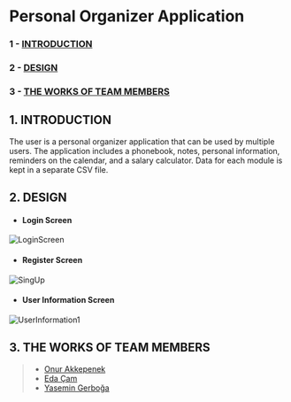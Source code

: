 # Personal Organizer Application
### 1 - [INTRODUCTION](https://github.com/OnurAkkepenekk/Personal-Organizer-Application/blob/master/README.md#1-introduction)
### 2 - [DESIGN](https://github.com/OnurAkkepenekk/Personal-Organizer-Application#2-design)
### 3 - [THE WORKS OF TEAM MEMBERS](https://github.com/OnurAkkepenekk/Personal-Organizer-Application#3-the-works-of-team-members)

## 1. INTRODUCTION
The user is a personal organizer application that can be used by multiple users. The application includes a phonebook, notes, personal information, reminders on the calendar, and a salary calculator. Data for each module is kept in a separate CSV file.


## 2. DESIGN
- #### Login Screen
![LoginScreen](https://user-images.githubusercontent.com/61885344/92257648-45d5a080-eede-11ea-94ac-c01288a20210.png)
- #### Register Screen
![SingUp](https://user-images.githubusercontent.com/61885344/92258016-da400300-eede-11ea-8152-e1fd9d7cae1d.png)
- #### User Information Screen
![UserInformation1](https://user-images.githubusercontent.com/61885344/92260289-5be46080-eee0-11ea-9cd5-a088c5ca7a24.png)


## 3. THE WORKS OF TEAM MEMBERS
>* [Onur Akkepenek](https://github.com/OnurAkkepenekk)
>* [Eda Çam](https://github.com/edacaam)
>* [Yasemin Gerboğa](https://github.com/yasemingerboga)
